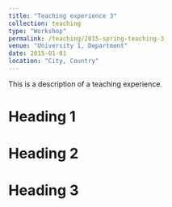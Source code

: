 ```yaml
---
title: "Teaching experience 3"
collection: teaching
type: "Workshop"
permalink: /teaching/2015-spring-teaching-3
venue: "University 1, Department"
date: 2015-01-01
location: "City, Country"
---
```


This is a description of a teaching experience.

Heading 1
======

Heading 2
======

Heading 3
======
